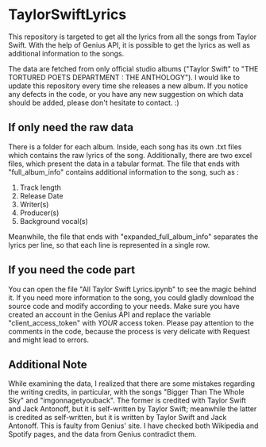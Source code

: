 # TaylorSwiftLyrics
This repository is targeted to get all the lyrics from all the songs from Taylor Swift.  With the help of Genius API, it is possible to get the lyrics as well as additional information to the songs.

The data are fetched from only official studio albums ("Taylor Swift" to "THE TORTURED POETS DEPARTMENT : THE ANTHOLOGY"). I would like to update this repository every time she releases a new album. If you notice any defects in the code, or you have any new suggestion on which data should be added, please don't hesitate to contact. :) 

## If only need the raw data
There is a folder for each album. Inside, each song has its own .txt files which contains the raw lyrics of the song. Additionally, there are two excel files, which present the data in a tabular format. 
The file that ends with "full_album_info" contains additional information to the song, such as : 
1.  Track length
2.  Release Date
3.  Writer(s)
4.  Producer(s)
5.  Background vocal(s)
   
Meanwhile, the file that ends with "expanded_full_album_info" separates the lyrics per line, so that each line is represented in a single row.

## If you need the code part
You can open the file "All Taylor Swift Lyrics.ipynb" to see the magic behind it. If you need more information to the song, you could gladly download the source code and modify according to your needs. Make sure you have created an account in the Genius API and replace the variable "client_access_token" with *YOUR* access token. Please pay attention to the comments in the code, because the process is very delicate with Request and might lead to errors.


## Additional Note
While examining the data, I realized that there are some mistakes regarding the writing credits, in particular, with the songs "Bigger Than The Whole Sky" and "imgonnagetyouback". The former is credited with Taylor Swift and Jack Antonoff, but it is self-written by Taylor Swift; meanwhile the latter is credited as self-written, but it is written by Taylor Swift and Jack Antonoff. This is faulty from Genius' site. I have checked both Wikipedia and Spotify pages, and the data from Genius contradict them.
